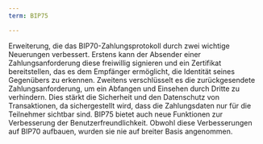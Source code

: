 ```yaml
---
term: BIP75

---
```

Erweiterung, die das BIP70-Zahlungsprotokoll durch zwei wichtige Neuerungen verbessert. Erstens kann der Absender einer Zahlungsanforderung diese freiwillig signieren und ein Zertifikat bereitstellen, das es dem Empfänger ermöglicht, die Identität seines Gegenübers zu erkennen. Zweitens verschlüsselt es die zurückgesendete Zahlungsanforderung, um ein Abfangen und Einsehen durch Dritte zu verhindern. Dies stärkt die Sicherheit und den Datenschutz von Transaktionen, da sichergestellt wird, dass die Zahlungsdaten nur für die Teilnehmer sichtbar sind. BIP75 bietet auch neue Funktionen zur Verbesserung der Benutzerfreundlichkeit. Obwohl diese Verbesserungen auf BIP70 aufbauen, wurden sie nie auf breiter Basis angenommen.
